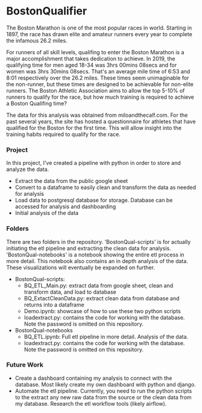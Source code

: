 # BostonQualifier

The Boston Marathon is one of the most popular races in world. Starting in 1897, the race has drawn elite and amateur runners every year to complete the infamous 26.2 miles. 

For runners of all skill levels, qualifing to enter the Boston Marathon is a major accomplishment that takes dedication to achieve. In 2019, the qualifying time for men aged 18-34 was 3hrs 00mins 08secs and for women was 3hrs 30mins 08secs. That's an average mile time of 6:53 and 8:01 respectively over the 26.2 miles. These times seem unimaginable for the non-runner, but these times are designed to be achievable for non-elite runners. The Boston Athletic Association aims to allow the top 5-10% of runners to qualify for the race, but how much training is required to achieve a Boston Qualifing time?

The data for this analysis was obtained from miloandthecalf.com. For the past several years, the site has hosted a questionnaire for athletes that have qualified for the Boston for the first time. This will allow insight into the training habits required to qualify for the race.

### Project

In this project, I've created a pipeline with python in order to store and analyze the data.
- Extract the data from the public google sheet
- Convert to a dataframe to easily clean and transform the data as needed for analysis
- Load data to postgresql database for storage. Database can be accessed for analysis and dashboarding
- Initial analysis of the data

### Folders

There are two folders in the repository. 'BostonQual-scripts' is for actually initiating the etl pipeline and extracting the clean data for analysis. 'BostonQual-notebooks' is a notebook showing the entire etl process in more detail. This notebook also contains an in depth analysis of the data. These visualizations will eventually be expanded on further. 
- BostonQual-scripts: 
  - BQ_ETL_Main.py: extract data from google sheet, clean and transform data, and load to database 
  - BQ_ExtactCleanData.py: extract clean data from database and returns into a dataframe
  - Demo.ipynb: showcase of how to use these two python scripts
  - loadextract.py: contains the code for working with the database. Note the password is omitted on this repository. 
- BostonQual-notebooks
  - BQ_ETL.ipynb: Full etl pipeline in more detail. Analysis of the data. 
  - loadextract.py: contains the code for working with the database. Note the password is omitted on this repository.


### Future Work
- Create a dashboard containing my analysis to connect with the database. Most likely create my own dashboard with python and django.
- Automate the etl pipeline. Currently, you need to run the python scripts to the extract any new raw data from the source or the clean data from my database. Research the etl workflow tools (likely airflow). 
